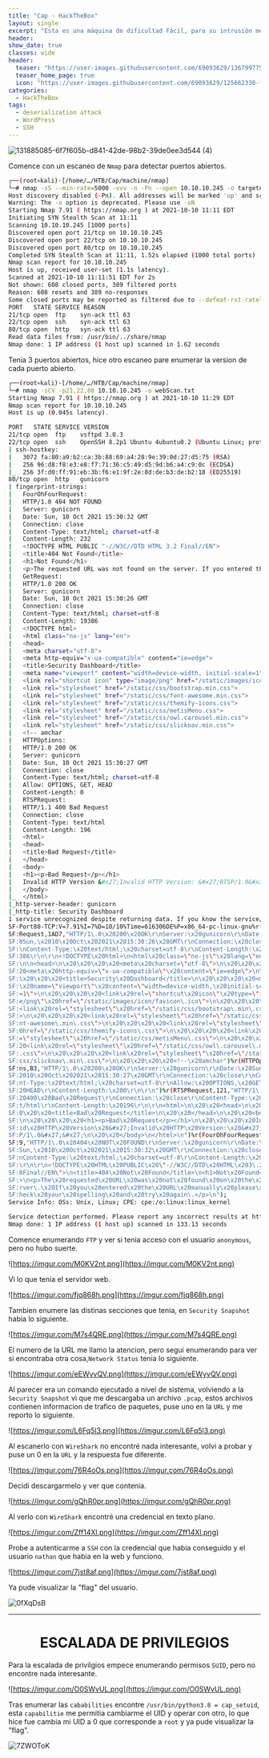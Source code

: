 ```yaml
---
title: "Cap - HackTheBox"
layout: single
excerpt: "Esta es una máquina de dificultad Fácil, para su intrusión me aproveché de la descarga de un archivo .pcap en la web y conseguí una contraseña que me sirvió para autenticarme por SSH, para la escalada de privilegios encontré la capabilidad de Python en el sistema que me permitía cambiar el UID, lo cambie a 0 y gane acceso como root."
header:
show_date: true
classes: wide
header:
  teaser: "https://user-images.githubusercontent.com/69093629/136799775-78917e30-b0a6-4165-9fef-bace3fc713dc.jpg"
  teaser_home_page: true
  icon: "https://user-images.githubusercontent.com/69093629/125662338-fd8b3b19-3a48-4fb0-b07c-86c047265082.png"
categories:
  - HackTheBox
tags:
  - deserialization attack
  - WordPress
  - SSH
---
```


![131885085-6f7f605b-d841-42de-98b2-39de0ee3d544 (4)](https://user-images.githubusercontent.com/69093629/136799864-4fd509d2-e520-41b4-92bd-abac0f63cd20.jpg)

Comence con un escaneo de `Nmap` para detectar puertos abiertos.

```bash
┌──(root💀kali)-[/home/…/HTB/Cap/machine/nmap]
└─# nmap -sS --min-rate=5000 -vvv -n -Pn --open 10.10.10.245 -o targeted.txt
Host discovery disabled (-Pn). All addresses will be marked 'up' and scan times will be slower.
Warning: The -o option is deprecated. Please use -oN
Starting Nmap 7.91 ( https://nmap.org ) at 2021-10-10 11:11 EDT
Initiating SYN Stealth Scan at 11:11
Scanning 10.10.10.245 [1000 ports]
Discovered open port 21/tcp on 10.10.10.245
Discovered open port 22/tcp on 10.10.10.245
Discovered open port 80/tcp on 10.10.10.245
Completed SYN Stealth Scan at 11:11, 1.52s elapsed (1000 total ports)
Nmap scan report for 10.10.10.245
Host is up, received user-set (1.1s latency).
Scanned at 2021-10-10 11:11:51 EDT for 2s
Not shown: 608 closed ports, 389 filtered ports
Reason: 608 resets and 389 no-responses
Some closed ports may be reported as filtered due to --defeat-rst-ratelimit
PORT   STATE SERVICE REASON
21/tcp open  ftp 	syn-ack ttl 63
22/tcp open  ssh 	syn-ack ttl 63
80/tcp open  http	syn-ack ttl 63
Read data files from: /usr/bin/../share/nmap
Nmap done: 1 IP address (1 host up) scanned in 1.62 seconds
```

Tenia 3 puertos abiertos, hice otro escaneo pare enumerar la version de cada puerto abierto.

```bash
┌──(root💀kali)-[/home/…/HTB/Cap/machine/nmap]
└─# nmap -sCV -p21,22,80 10.10.10.245 -o webScan.txt                                                                                    	130 ⨯
Starting Nmap 7.91 ( https://nmap.org ) at 2021-10-10 11:29 EDT
Nmap scan report for 10.10.10.245
Host is up (0.045s latency).

PORT   STATE SERVICE VERSION
21/tcp open  ftp 	vsftpd 3.0.3
22/tcp open  ssh 	OpenSSH 8.2p1 Ubuntu 4ubuntu0.2 (Ubuntu Linux; protocol 2.0)
| ssh-hostkey:
|   3072 fa:80:a9:b2:ca:3b:88:69:a4:28:9e:39:0d:27:d5:75 (RSA)
|   256 96:d8:f8:e3:e8:f7:71:36:c5:49:d5:9d:b6:a4:c9:0c (ECDSA)
|_  256 3f:d0:ff:91:eb:3b:f6:e1:9f:2e:8d:de:b3:de:b2:18 (ED25519)
80/tcp open  http	gunicorn
| fingerprint-strings:
|   FourOhFourRequest:
| 	HTTP/1.0 404 NOT FOUND
| 	Server: gunicorn
| 	Date: Sun, 10 Oct 2021 15:30:32 GMT
| 	Connection: close
| 	Content-Type: text/html; charset=utf-8
| 	Content-Length: 232
| 	<!DOCTYPE HTML PUBLIC "-//W3C//DTD HTML 3.2 Final//EN">
| 	<title>404 Not Found</title>
| 	<h1>Not Found</h1>
| 	<p>The requested URL was not found on the server. If you entered the URL manually please check your spelling and try again.</p>
|   GetRequest:
| 	HTTP/1.0 200 OK
| 	Server: gunicorn
| 	Date: Sun, 10 Oct 2021 15:30:26 GMT
| 	Connection: close
| 	Content-Type: text/html; charset=utf-8
| 	Content-Length: 19386
| 	<!DOCTYPE html>
| 	<html class="no-js" lang="en">
| 	<head>                                                                                                                                 	 
| 	<meta charset="utf-8">
| 	<meta http-equiv="x-ua-compatible" content="ie=edge">
| 	<title>Security Dashboard</title>
| 	<meta name="viewport" content="width=device-width, initial-scale=1">
| 	<link rel="shortcut icon" type="image/png" href="/static/images/icon/favicon.ico">
| 	<link rel="stylesheet" href="/static/css/bootstrap.min.css">
| 	<link rel="stylesheet" href="/static/css/font-awesome.min.css">
| 	<link rel="stylesheet" href="/static/css/themify-icons.css">
| 	<link rel="stylesheet" href="/static/css/metisMenu.css">
| 	<link rel="stylesheet" href="/static/css/owl.carousel.min.css">
| 	<link rel="stylesheet" href="/static/css/slicknav.min.css">
| 	<!-- amchar
|   HTTPOptions:
| 	HTTP/1.0 200 OK
| 	Server: gunicorn
| 	Date: Sun, 10 Oct 2021 15:30:27 GMT
| 	Connection: close
| 	Content-Type: text/html; charset=utf-8
| 	Allow: OPTIONS, GET, HEAD
| 	Content-Length: 0
|   RTSPRequest:
| 	HTTP/1.1 400 Bad Request
| 	Connection: close
| 	Content-Type: text/html
| 	Content-Length: 196
| 	<html>
| 	<head>
| 	<title>Bad Request</title>
| 	</head>
| 	<body>
| 	<h1><p>Bad Request</p></h1>
| 	Invalid HTTP Version &#x27;Invalid HTTP Version: &#x27;RTSP/1.0&#x27;&#x27;
| 	</body>
|_	</html>
|_http-server-header: gunicorn
|_http-title: Security Dashboard
1 service unrecognized despite returning data. If you know the service/version, please submit the following fingerprint at https://nmap.org/cgi-bin/submit.cgi?new-service :
SF-Port80-TCP:V=7.91%I=7%D=10/10%Time=616306DE%P=x86_64-pc-linux-gnu%r(Get
SF:Request,1AD7,"HTTP/1\.0\x20200\x20OK\r\nServer:\x20gunicorn\r\nDate:\x2
SF:0Sun,\x2010\x20Oct\x202021\x2015:30:26\x20GMT\r\nConnection:\x20close\r
SF:\nContent-Type:\x20text/html;\x20charset=utf-8\r\nContent-Length:\x2019
SF:386\r\n\r\n<!DOCTYPE\x20html>\n<html\x20class=\"no-js\"\x20lang=\"en\">
SF:\n\n<head>\n\x20\x20\x20\x20<meta\x20charset=\"utf-8\">\n\x20\x20\x20\x
SF:20<meta\x20http-equiv=\"x-ua-compatible\"\x20content=\"ie=edge\">\n\x20
SF:\x20\x20\x20<title>Security\x20Dashboard</title>\n\x20\x20\x20\x20<meta
SF:\x20name=\"viewport\"\x20content=\"width=device-width,\x20initial-scale
SF:=1\">\n\x20\x20\x20\x20<link\x20rel=\"shortcut\x20icon\"\x20type=\"imag
SF:e/png\"\x20href=\"/static/images/icon/favicon\.ico\">\n\x20\x20\x20\x20
SF:<link\x20rel=\"stylesheet\"\x20href=\"/static/css/bootstrap\.min\.css\"
SF:>\n\x20\x20\x20\x20<link\x20rel=\"stylesheet\"\x20href=\"/static/css/fo
SF:nt-awesome\.min\.css\">\n\x20\x20\x20\x20<link\x20rel=\"stylesheet\"\x2
SF:0href=\"/static/css/themify-icons\.css\">\n\x20\x20\x20\x20<link\x20rel
SF:=\"stylesheet\"\x20href=\"/static/css/metisMenu\.css\">\n\x20\x20\x20\x
SF:20<link\x20rel=\"stylesheet\"\x20href=\"/static/css/owl\.carousel\.min\
SF:.css\">\n\x20\x20\x20\x20<link\x20rel=\"stylesheet\"\x20href=\"/static/
SF:css/slicknav\.min\.css\">\n\x20\x20\x20\x20<!--\x20amchar")%r(HTTPOptio
SF:ns,B3,"HTTP/1\.0\x20200\x20OK\r\nServer:\x20gunicorn\r\nDate:\x20Sun,\x
SF:2010\x20Oct\x202021\x2015:30:27\x20GMT\r\nConnection:\x20close\r\nConte
SF:nt-Type:\x20text/html;\x20charset=utf-8\r\nAllow:\x20OPTIONS,\x20GET,\x
SF:20HEAD\r\nContent-Length:\x200\r\n\r\n")%r(RTSPRequest,121,"HTTP/1\.1\x
SF:20400\x20Bad\x20Request\r\nConnection:\x20close\r\nContent-Type:\x20tex
SF:t/html\r\nContent-Length:\x20196\r\n\r\n<html>\n\x20\x20<head>\n\x20\x2
SF:0\x20\x20<title>Bad\x20Request</title>\n\x20\x20</head>\n\x20\x20<body>
SF:\n\x20\x20\x20\x20<h1><p>Bad\x20Request</p></h1>\n\x20\x20\x20\x20Inval
SF:id\x20HTTP\x20Version\x20&#x27;Invalid\x20HTTP\x20Version:\x20&#x27;RTS
SF:P/1\.0&#x27;&#x27;\n\x20\x20</body>\n</html>\n")%r(FourOhFourRequest,18
SF:9,"HTTP/1\.0\x20404\x20NOT\x20FOUND\r\nServer:\x20gunicorn\r\nDate:\x20
SF:Sun,\x2010\x20Oct\x202021\x2015:30:32\x20GMT\r\nConnection:\x20close\r\
SF:nContent-Type:\x20text/html;\x20charset=utf-8\r\nContent-Length:\x20232
SF:\r\n\r\n<!DOCTYPE\x20HTML\x20PUBLIC\x20\"-//W3C//DTD\x20HTML\x203\.2\x2
SF:0Final//EN\">\n<title>404\x20Not\x20Found</title>\n<h1>Not\x20Found</h1
SF:>\n<p>The\x20requested\x20URL\x20was\x20not\x20found\x20on\x20the\x20se
SF:rver\.\x20If\x20you\x20entered\x20the\x20URL\x20manually\x20please\x20c
SF:heck\x20your\x20spelling\x20and\x20try\x20again\.</p>\n");
Service Info: OSs: Unix, Linux; CPE: cpe:/o:linux:linux_kernel

Service detection performed. Please report any incorrect results at https://nmap.org/submit/ .
Nmap done: 1 IP address (1 host up) scanned in 133.13 seconds
```

Comence enumerando `FTP` y ver si tenia acceso con el usuario `anonymous`, pero no hubo suerte.

![https://imgur.com/M0KV2nt.png](https://imgur.com/M0KV2nt.png)

Vi lo que tenia el servidor web.

![https://imgur.com/fjq868h.png](https://imgur.com/fjq868h.png)

Tambien enumere las distinas secciones que tenia, en `Security Snapshot` habia lo siguiente.

![https://imgur.com/M7s4QRE.png](https://imgur.com/M7s4QRE.png)

El numero de la URL me llamo la atencion, pero segui enumerando para ver si encontraba otra cosa,`Network Status` tenia lo siguiente.

![https://imgur.com/eEWyvQV.png](https://imgur.com/eEWyvQV.png)

Al parecer era un comando ejecutado a nivel de sistema, volviendo a la `Security Snapshot` vi que me descargaba un archivo `.pcap`, estos archivos contienen informacion de trafico de paquetes, puse uno en la `URL` y me reporto lo siguiente.

![https://imgur.com/L6Fq5l3.png](https://imgur.com/L6Fq5l3.png)

Al escanerlo con `WireShark` no encontré nada interesante, volvi a probar y puse un 0 en la `URL` y la respuesta fue diferente.

![https://imgur.com/76R4oOs.png](https://imgur.com/76R4oOs.png)

Decidi descargarmelo y ver que contenia.

![https://imgur.com/gQhR0pr.png](https://imgur.com/gQhR0pr.png)

Al verlo con `WireShark` encontré una credencial en texto plano.

![https://imgur.com/Zff14Xl.png](https://imgur.com/Zff14Xl.png)

Probe a autenticarme a `SSH` con la credencial que habia conseguido y el usuario `nathan` que habia en la web y funciono.

![https://imgur.com/7jst8af.png](https://imgur.com/7jst8af.png)

Ya pude visualizar la "flag" del usuario.

![0fXqDsB](https://user-images.githubusercontent.com/69093629/136803131-94c4e0a4-cea1-4e20-ab1f-8639082bdf92.jpg)

<hr>
<h1 align="center"><b>ESCALADA DE PRIVILEGIOS</b></h1>

Para la escalada de privilgios empece enumerando permisos `SUID`, pero no encontre nada interesante.

![https://imgur.com/O0SWvUL.png](https://imgur.com/O0SWvUL.png)

Tras enumerar las `cababilities` encontre `/usr/bin/python3.8 = cap_setuid`, esta `capabilitie` me permitia cambiarme el UID y operar con otro, lo que hice fue cambia mi UID a 0 que corresponde a `root` y ya pude visualizar la "flag".

![7ZWOToK](https://user-images.githubusercontent.com/69093629/136803368-241df1e5-c7c5-49ec-a635-66eda4ab6c29.jpg)










